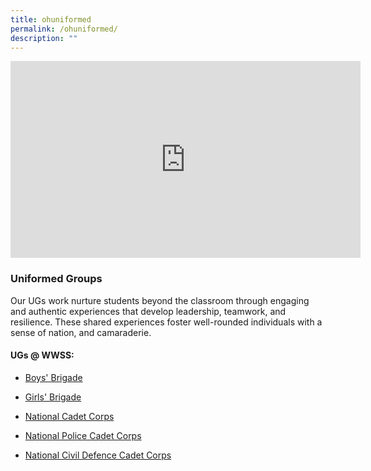 ```yaml
---
title: ohuniformed
permalink: /ohuniformed/
description: ""
---
```


<iframe allowfullscreen="" allow="accelerometer; autoplay; clipboard-write; encrypted-media; gyroscope; picture-in-picture; web-share" frameborder="0" title="YouTube video player" src="https://www.youtube.com/embed/-FvllXxSYGw?si=MoAmtXejsqHDfnLa" height="315" width="560"></iframe>

### Uniformed Groups 

Our UGs work nurture students beyond the classroom through engaging and authentic experiences that develop leadership, teamwork, and resilience. These shared experiences foster well-rounded individuals with a sense of nation, and camaraderie.

#### UGs @ WWSS:

*   [Boys' Brigade](/cca/uniformed-groups/boys-brigade/)
    
*   [Girls' Brigade](/cca/uniformed-groups/girls-brigade/)
    
*   [National Cadet Corps](/cca/uniformed-groups/national-cadet-corp/)
    
*   [National Police Cadet Corps](/cca/uniformed-groups/national-police-cadet-corps/)
    
*   [National Civil Defence Cadet Corps](/cca/uniformed-groups/national-civil-defence-cadet-corps/)